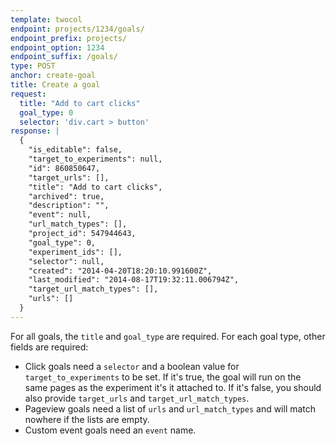 ```yaml
---
template: twocol
endpoint: projects/1234/goals/
endpoint_prefix: projects/
endpoint_option: 1234
endpoint_suffix: /goals/
type: POST
anchor: create-goal
title: Create a goal
request:
  title: "Add to cart clicks"
  goal_type: 0
  selector: 'div.cart > button'
response: |
  {
    "is_editable": false,
    "target_to_experiments": null,
    "id": 860850647,
    "target_urls": [],
    "title": "Add to cart clicks",
    "archived": true,
    "description": "",
    "event": null,
    "url_match_types": [],
    "project_id": 547944643,
    "goal_type": 0,
    "experiment_ids": [],
    "selector": null,
    "created": "2014-04-20T18:20:10.991600Z",
    "last_modified": "2014-08-17T19:32:11.006794Z",
    "target_url_match_types": [],
    "urls": []
  }
---
```


For all goals, the `title` and `goal_type` are required. For each goal type, other fields are required:

* Click goals need a `selector` and a boolean value for `target_to_experiments` to be set. If it's true, the goal will run on the same pages as the experiment it's it attached to. If it's false, you should also provide `target_urls` and `target_url_match_types`.
* Pageview goals need a list of `urls` and `url_match_types` and will match nowhere if the lists are empty.
* Custom event goals need an `event` name.

